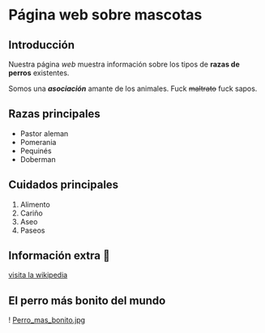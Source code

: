 # Página web sobre mascotas

## Introducción
Nuestra página *web* muestra información sobre los tipos de **razas de perros** existentes.

Somos una ***asociación*** amante de los animales. Fuck ~~maltrato~~ fuck sapos.

## Razas principales

+ Pastor aleman
+ Pomerania
+ Pequinés
+ Doberman

## Cuidados principales

1. Alimento
2. Cariño
3. Aseo
4. Paseos

## Información extra 🐶

[visita la wikipedia](https://es.wikipedia.org/wiki/Canis_familiaris)

## El perro más bonito del mundo

! [Perro_mas_bonito.jpg](https://www.google.com/url?sa=i&url=https%3A%2F%2Fwww.encantadordeperros.es%2Fhumor%2Fcual-es-el-perro-mas-bonito-del-mundo.html&psig=AOvVaw2TfNzQmMFamgH9PYTyYwdz&ust=1637746982878000&source=images&cd=vfe&ved=0CAsQjRxqFwoTCOiHg9uZrvQCFQAAAAAdAAAAABAD)
